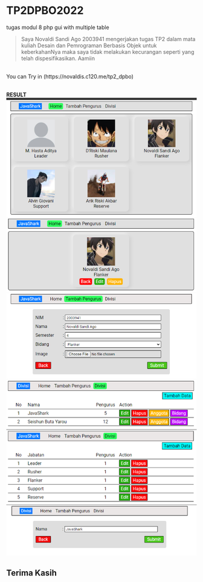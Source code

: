 # TP2DPBO2022
tugas modul 8 php gui with multiple table

> Saya Novaldi Sandi Ago 2003941 mengerjakan tugas TP2 dalam mata kuliah Desain dan Pemrograman Berbasis Objek untuk keberkahanNya maka saya tidak melakukan kecurangan seperti yang telah dispesifikasikan. Aamiin
<br>
You can Try in (https://novaldis.c120.me/tp2_dpbo)
<br><br>

**RESULT**<br>
![alt text](https://github.com/DeadpoolSteinS/TP2DPBO2022/blob/main/screenshot/php-gui1.PNG)<br>
![alt text](https://github.com/DeadpoolSteinS/TP2DPBO2022/blob/main/screenshot/php-gui2.PNG)<br>
![alt text](https://github.com/DeadpoolSteinS/TP2DPBO2022/blob/main/screenshot/php-gui3.PNG)<br>
![alt text](https://github.com/DeadpoolSteinS/TP2DPBO2022/blob/main/screenshot/php-gui4.PNG)<br>
![alt text](https://github.com/DeadpoolSteinS/TP2DPBO2022/blob/main/screenshot/php-gui5.PNG)<br>
![alt text](https://github.com/DeadpoolSteinS/TP2DPBO2022/blob/main/screenshot/php-gui6.PNG)<br>

## Terima Kasih
